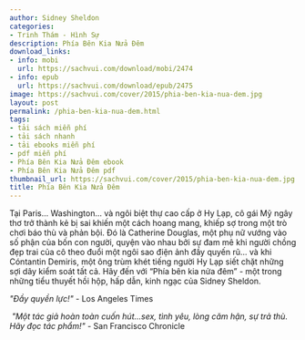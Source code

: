 ```yaml
---
author: Sidney Sheldon
categories:
- Trinh Thám - Hình Sự
description: Phía Bên Kia Nửa Đêm
download_links:
- info: mobi
  url: https://sachvui.com/download/mobi/2474
- info: epub
  url: https://sachvui.com/download/epub/2475
image: https://sachvui.com/cover/2015/phia-ben-kia-nua-dem.jpg
layout: post
permalink: /phia-ben-kia-nua-dem.html
tags:
- tải sách miễn phí
- tải sách nhanh
- tải ebooks miễn phí
- pdf miễn phí
- Phía Bên Kia Nửa Đêm ebook
- Phía Bên Kia Nửa Đêm pdf
thumbnail_url: https://sachvui.com/cover/2015/phia-ben-kia-nua-dem.jpg
title: Phía Bên Kia Nửa Đêm
---
```


 <div class="item-desc text-justify"> <p>Tại Paris... Washington... và ngôi biệt thự cao cấp ở Hy Lạp, cô gái Mỹ ngây thơ trở thành kẻ bị sai khiến một cách hoang mang, khiếp sợ trong một trò chơi báo thù và phản bội. Đó là Catherine Douglas, một phụ nữ vướng vào số phận của bốn con người, quyện vào nhau bởi sự đam mê khi người chồng đẹp trai của cô theo đuổi một ngôi sao điện ảnh đầy quyến rũ... và khi Cóntantin Demiris, một ông trùm khét tiếng người Hy Lạp siết chặt những sợi dây kiểm soát tất cả. Hãy đến với “Phía bên kia nửa đêm” - một trong những tiểu thuyết hồi hộp, hấp dẫn, kinh ngạc của Sidney Sheldon.</p><p><em>"Đầy quyền lực!" </em>- Los Angeles Times</p><p> <em>"Một tác giả hoàn toàn cuốn hút...sex, tình yêu, lòng căm hận, sự trả thù. Hãy đọc tác phẩm!" </em>- San Francisco Chronicle</p> </div>